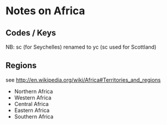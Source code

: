 # Notes on Africa

## Codes / Keys

NB: sc (for Seychelles) renamed to yc (sc used for Scottland)


## Regions

see <http://en.wikipedia.org/wiki/Africa#Territories_and_regions>

- Northern Africa
- Western Africa
- Central Africa
- Eastern Africa
- Southern Africa

